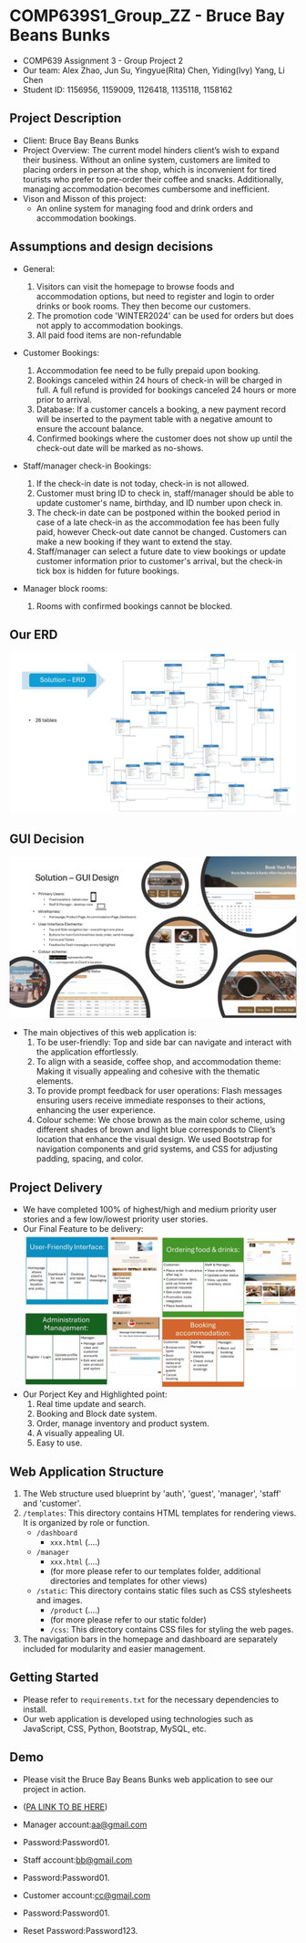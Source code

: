 # COMP639S1_Group_ZZ - Bruce Bay Beans Bunks
- COMP639 Assignment 3 - Group Project 2
- Our team: Alex Zhao, Jun Su, Yingyue(Rita) Chen, Yiding(Ivy) Yang, Li Chen
- Student ID: 1156956, 1159009, 1126418, 1135118, 1158162

## Project Description
- Client: Bruce Bay Beans Bunks
- Project Overview: The current model hinders client’s wish to expand their business. Without an online system, customers are limited to placing orders in person at the shop, which is inconvenient for tired tourists who prefer to pre-order their coffee and snacks. Additionally, managing accommodation becomes cumbersome and inefficient.
- Vison and Misson of this project: 
    - An online system for managing food and drink orders and accommodation bookings. 

## Assumptions and design decisions
- General: 
    1. Visitors can visit the homepage to browse foods and accommodation options, but need to register and login to order drinks or book rooms. They then become our customers.
    2. The promotion code 'WINTER2024' can be used for orders but does not apply to accommodation bookings.
    3. All paid food items are non-refundable
   
- Customer Bookings:
    1. Accommodation fee need to be fully prepaid upon booking.
    2. Bookings canceled within 24 hours of check-in will be charged in full. A full refund is provided for bookings canceled 24 hours or more prior to arrival.
    3. Database: If a customer cancels a booking, a new payment record will be inserted to the payment table with a negative amount to ensure the account balance.
    4. Confirmed bookings where the customer does not show up until the check-out date will be marked as no-shows.

- Staff/manager check-in Bookings:
    1. If the check-in date is not today, check-in is not allowed.
    2. Customer must bring ID to check in, staff/manager should be able to update customer's name, birthday, and ID number upon check in.
    3. The check-in date can be postponed within the booked period in case of a late check-in as the accommodation fee has been fully paid, however Check-out date cannot be changed. Customers can make a new booking if they want to extend the stay.
    4. Staff/manager can select a future date to view bookings or update customer information prior to customer's arrival, but the check-in tick box is hidden for future bookings. 


- Manager block rooms:
    1. Rooms with confirmed bookings cannot be blocked.


## Our ERD
![Project Diagram](project_diagram_for_github_readme/03.jpg "Project Diagram")

## GUI Decision
![Project Diagram](project_diagram_for_github_readme/02.jpg "Project Diagram")
- The main objectives of this web application is:
    1. To be user-friendly: Top and side bar can navigate and interact with the application effortlessly.
    2. To align with a seaside, coffee shop, and accommodation theme: Making it visually appealing and cohesive with the thematic elements.
    3. To provide prompt feedback for user operations: Flash messages ensuring users receive immediate responses to their actions, enhancing the user experience.
    4. Colour scheme: We chose brown as the main color scheme, using different shades of brown and light blue corresponds to Client’s location that enhance the visual design. We used Bootstrap for navigation components and grid systems, and CSS for adjusting padding, spacing, and color.

## Project Delivery
- We have completed 100% of highest/high and medium priority user stories and a few low/lowest priority user stories.
- Our Final Feature to be delivery:
![Project Diagram](project_diagram_for_github_readme/01.jpg "Project Diagram")
- Our Porject Key and Highlighted point: 
    1. Real time update and search.
    2. Booking and Block date system.
    3. Order, manage inventory and product system.
    4. A visually appealing UI.
    5. Easy to use.

## Web Application Structure
1. The Web structure used blueprint by 'auth', 'guest', 'manager', 'staff' and 'customer'.
2. `/templates`: This directory contains HTML templates for rendering views. It is organized by role or function.
    - `/dashboard`
        - `xxx.html`
            (....)
    - `/manager`
        - `xxx.html`
            (....)
        - (for more please refer to our templates folder, additional directories and templates for other views)
    - `/static`: This directory contains static files such as CSS stylesheets and images.
        - `/product`
            (....)
        - (for more please refer to our static folder)
      - `/css`: This directory contains CSS files for styling the web pages.
3. The navigation bars in the homepage and dashboard are separately included for modularity and easier management.

## Getting Started
- Please refer to `requirements.txt` for the necessary dependencies to install.
- Our web application is developed using technologies such as JavaScript, CSS, Python, Bootstrap, MySQL, etc.

## Demo
- Please visit the Bruce Bay Beans Bunks web application to see our project in action.
- ([PA LINK TO BE HERE](https://junsunujuss.pythonanywhere.com/))

- Manager account:aa@gmail.com
- Password:Password01.

- Staff account:bb@gmail.com
- Password:Password01.

- Customer account:cc@gmail.com
- Password:Password01.

- Reset Password:Password123.
